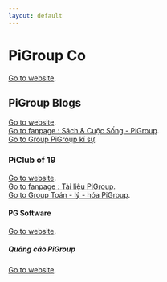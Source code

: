 ```yaml
---
layout: default
---
```

<!-- 
Text can be **bold**, _italic_, or ~~strikethrough~~.
-->
<!-- 
[Link to another page](./another-page.html).
-->

# PiGroup Co

[Go to website](http://www.pigroup.tk/).

## PiGroup Blogs

[Go to website](http://blogs.pigroup.tk/). <br />
[Go to fanpage : Sách & Cuộc Sống - PiGroup](https://www.facebook.com/sachvacuocsongpigroup). <br />
[Go to Group PiGroụp kí sự](https://www.facebook.com/groups/pigroupkisu). <br />

### PiClub of 19

[Go to website](http://tailieu.pigroup.tk/). <br />
[Go to fanpage : Tài liệu PiGroup](https://www.facebook.com/piclubof19THPT). <br />
[Go to Group Toán - lý - hóa PiGroup](https://www.facebook.com/groups/toanlihoapigroup). <br />

#### PG Software

[Go to website](http://software.pigroup.tk/). <br />

##### Quảng cáo PiGroup

[Go to website](http://quangcao.pigroup.tk/). <br />
